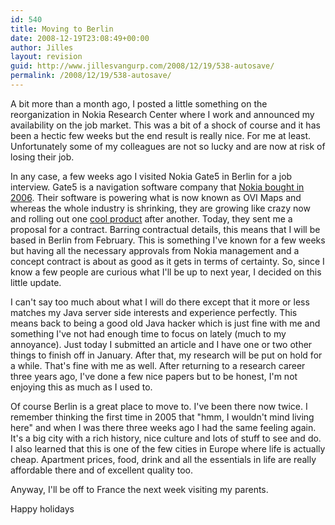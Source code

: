 ```yaml
---
id: 540
title: Moving to Berlin
date: 2008-12-19T23:08:49+00:00
author: Jilles
layout: revision
guid: http://www.jillesvangurp.com/2008/12/19/538-autosave/
permalink: /2008/12/19/538-autosave/
---
```

A bit more than a month ago, I posted a little something on the reorganization in Nokia Research Center where I work and announced my availability on the job market. This was a bit of a shock of course and it has been a hectic few weeks but the end result is really nice. For me at least. Unfortunately some of my colleagues are not so lucky and are now at risk of losing their job.

In any case, a few weeks ago I visited Nokia Gate5 in Berlin for a job interview. Gate5 is a navigation software company that <a href="http://www.nokia.com/A4136001?newsid=1080790">Nokia bought in 2006</a>. Their software is powering what is now known as OVI Maps and whereas the whole industry is shrinking, they are growing like crazy now and rolling out one <a href="http://www.nokia.com/A41433075">cool product</a> after another. Today, they sent me a proposal for a contract. Barring contractual details, this means that I will be based in Berlin from February. This is something I've known for a few weeks but having all the necessary approvals from Nokia management and a concept contract is about as good as it gets in terms of certainty. So, since I know a few people are curious what I'll be up to next year, I decided on this little update.

I can't say too much about what I will do there except that it more or less matches my Java server side interests and experience perfectly. This means back to being a good old Java hacker which is just fine with me and something I've not had enough time to focus on lately (much to my annoyance). Just today I submitted an article and I have one or two other  things to finish off in January. After that, my research will be put on hold for a while. That's fine with me as well. After returning to a research career three years ago, I've done a few nice papers but to be honest, I'm not enjoying this as much as I used to. 

Of course Berlin is a great place to move to. I've been there now twice. I remember thinking the first time in 2005 that "hmm, I wouldn't mind living here" and when I was there three weeks ago I had the same feeling again. It's a big city with a rich history, nice culture and lots of stuff to see and do. I also learned that this is one of the few cities in Europe where life is actually cheap. Apartment prices, food, drink and all the essentials in life are really affordable there and of excellent quality too.

Anyway, I'll be off to France the next week visiting my parents. 

Happy holidays